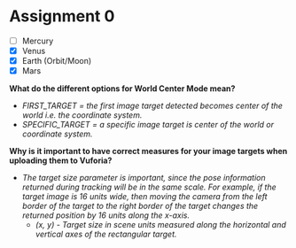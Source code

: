 # Assignment 0

- [ ] Mercury
- [x] Venus
- [x] Earth (Orbit/Moon)
- [x] Mars

**What do the different options for World Center Mode mean?**

- *FIRST_TARGET = the first image target detected becomes center of the world i.e. the coordinate system.*
- *SPECIFIC_TARGET = a specific image target is center of the world or coordinate system.*

**Why is it important to have correct measures for your image targets when uploading them to Vuforia?**

- *The target size parameter is important, since the pose information returned during tracking will be in the same scale. For example, if the target image is 16 units wide, then moving the camera from the left border of the target to the right border of the target changes the returned position by 16 units along the x-axis.*
  - *(x, y) - Target size in scene units measured along the horizontal and vertical axes of the rectangular target.*
